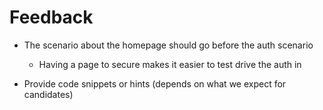 # Feedback

* The scenario about the homepage should go before the auth scenario
  - Having a page to secure makes it easier to test drive the auth in

* Provide code snippets or hints (depends on what we expect for candidates)
